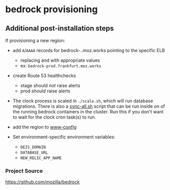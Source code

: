 # bedrock provisioning

## Additional post-installation steps

If provisioning a new region:

- add `A`/`AAAA` records for bedrock-<env>.<cluster>.moz.works pointing to the specific ELB
  - replacing <env> and <cluster> with appropriate values
  - ex: `bedrock-prod.frankfurt.moz.works`
- create Route 53 healthchecks
  - stage should _not_ raise alerts
  - prod _should_ raise alerts
- The clock process is scaled in `./scale.sh`, which will run database migrations. There is also a [sync-all.sh](https://github.com/mozilla/bedrock/blob/master/bin/sync-all.sh) script that can be run inside on of the running bedrock containers in the cluster. Run this if you don't want to wait for the clock cron task(s) to run.

- add the region to [www-config](https://github.com/mozmeao/www-config)

- Set environment-specific environment variables:
  - `DEIS_DOMAIN`
  - `DATABASE_URL`
  - `NEW_RELIC_APP_NAME`

### Project Source

https://github.com/mozilla/bedrock


